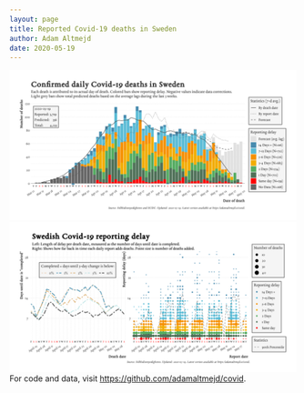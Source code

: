 ```yaml
---
layout: page
title: Reported Covid-19 deaths in Sweden
author: Adam Altmejd
date: 2020-05-19
---
```


![Graph of Swedish Covid-19 deaths with reporting delay.](deaths_lag_sweden_2020-05-19.png "Swedish Covid-19 deaths.")
![Graph of Swedish Covid-19 reporting delay in daily deaths.](lag_trend_sweden_2020-05-19.png "Trend in Swedish Covid-19 mortality reporting delay.")
For code and data, visit <https://github.com/adamaltmejd/covid>.
